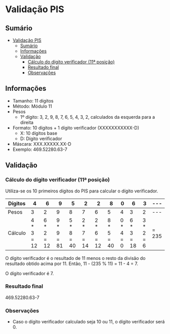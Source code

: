 # Validação PIS

## Sumário

- [Validação PIS](#validação-pis)
  - [Sumário](#sumário)
  - [Informações](#informações)
  - [Validação](#validação)
    - [Cálculo do dígito verificador (11ª posição)](#cálculo-do-dígito-verificador-11ª-posição)
    - [Resultado final](#resultado-final)
    - [Observações](#observações)

## Informações

- Tamanho: 11 dígitos
- Método: Módulo 11
- Pesos
  - 1º dígito: 3, 2, 9, 8, 7, 6, 5, 4, 3, 2, calculados da esquerda para a direita
- Formato: 10 dígitos + 1 dígito verificador (XXXXXXXXXXX-D)
  - X: 10 dígitos base
  - D: Dígito verificador
- Máscara: XXX.XXXXX.XX-D
- Exemplo: 469.52280.63-7

## Validação

### Cálculo do dígito verificador (11ª posição)

Utiliza-se os 10 primeiros dígitos do PIS para calcular o dígito verificador.

| Dígitos | 4           | 6           | 9           | 5           | 2           | 2           | 8           | 0          | 6           | 3          | ---   |
| ------- | ----------- | ----------- | ----------- | ----------- | ----------- | ----------- | ----------- | ---------- | ----------- | ---------- | ----- |
| Pesos   | 3           | 2           | 9           | 8           | 7           | 6           | 5           | 4          | 3           | 2          | ---   |
| Cálculo | 4 \* 3 = 12 | 6 \* 2 = 12 | 9 \* 9 = 81 | 5 \* 8 = 40 | 2 \* 7 = 14 | 2 \* 6 = 12 | 8 \* 5 = 40 | 0 \* 4 = 0 | 6 \* 3 = 18 | 3 \* 2 = 6 | = 235 |

O dígito verificador é o resultado de 11 menos o resto da divisão do resultado obtido acima por 11. Então, 11 - (235 % 11) = 11 - 4 = 7.

O dígito verificador é 7.

### Resultado final

469.52280.63-7

### Observações

- Caso o dígito verificador calculado seja 10 ou 11, o dígito verificador será 0.

